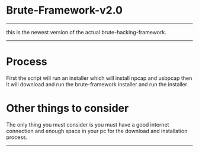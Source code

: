# Brute-Framework-v2.0
*******************************************************************
this is the newest version of the actual brute-hacking-framework.
*******************************************************************
# Process
First the script will run an installer which will install npcap and usbpcap 
then it will download and run the brute-framework installer and run the installer 
# Other things to consider
The only thing you must consider is you must have a good internet connection
and enough space in your pc for the download and installation process.
**********************************************************************
